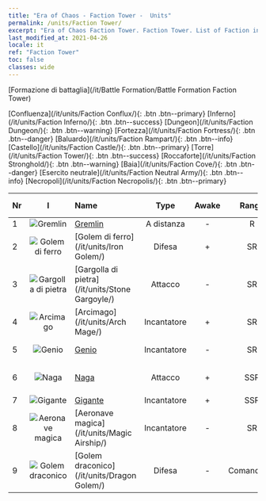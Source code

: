 ```yaml
---
title: "Era of Chaos - Faction Tower -  Units"
permalink: /units/Faction Tower/
excerpt: "Era of Chaos Faction Tower. Faction Tower. List of Faction in Era of Chaos"
last_modified_at: 2021-04-26
locale: it
ref: "Faction Tower"
toc: false
classes: wide
---
```

  [Formazione di battaglia](/it/Battle Formation/Battle Formation Faction Tower)

 [Confluenza](/it/units/Faction Conflux/){: .btn .btn--primary} [Inferno](/it/units/Faction Inferno/){: .btn .btn--success} [Dungeon](/it/units/Faction Dungeon/){: .btn .btn--warning} [Fortezza](/it/units/Faction Fortress/){: .btn .btn--danger} [Baluardo](/it/units/Faction Rampart/){: .btn .btn--info} [Castello](/it/units/Faction Castle/){: .btn .btn--primary} [Torre](/it/units/Faction Tower/){: .btn .btn--success} [Roccaforte](/it/units/Faction Stronghold/){: .btn .btn--warning} [Baia](/it/units/Faction Cove/){: .btn .btn--danger} [Esercito neutrale](/it/units/Faction Neutral Army/){: .btn .btn--info} [Necropoli](/it/units/Faction Necropolis/){: .btn .btn--primary} 

  | Nr | I |         Name        |   Type   | Awake | Rango |   Members     |  Stars  | Exclusive | Attack  |     HP    |  Awaken Name  |
  |:---|:-:|:--------------------|:--------:|:-----:|:---------:|:-------------:|:-------:|:---------:|:-------:|:---------:|:--------------|
  | 1 | ![Gremlin](/images/u/ti_xiaoyaojing.jpg) | [Gremlin](/it/units/Gremlin/) | A distanza | - | R | x9 | <i class="fas fa-star"/> | - | 84.4 | 645 |   -   |
  | 2 | ![Golem di ferro](/images/u/ti_tieren.jpg) | [Golem di ferro](/it/units/Iron Golem/) | Difesa | + | SR | x9 | <i class="fas fa-star"/><i class="fas fa-star"/> | - | 151.4 | 1850 |  Golem d'oro  |
  | 3 | ![Gargolla di pietra](/images/u/ti_shixianggui.jpg) | [Gargolla di pietra](/it/units/Stone Gargoyle/) | Attacco | - | SR | x9 | <i class="fas fa-star"/><i class="fas fa-star"/> | - | 48.0 | 300 |    |
  | 4 | ![Arcimago](/images/u/ti_dafashi.jpg) | [Arcimago](/it/units/Arch Mage/) | Incantatore | + | SR | x4 | <i class="fas fa-star"/><i class="fas fa-star"/> | - | 54.6 | 1324 |  Arcimago  |
  | 5 | ![Genio](/images/u/ti_shenguai.jpg) | [Genio](/it/units/Genie/) | Incantatore | - | SR | x4 | <i class="fas fa-star"/><i class="fas fa-star"/><i class="fas fa-star"/> | - | 102.6 | 662 |  Genio superiore  |
  | 6 | ![Naga](/images/u/ti_shenv.jpg) | [Naga](/it/units/Naga/) | Attacco | + | SSR | x1 | <i class="fas fa-star"/><i class="fas fa-star"/><i class="fas fa-star"/> | + | 79.4 | 811 |  Regina delle Naga  |
  | 7 | ![Gigante](/images/u/ti_taitan.jpg) | [Gigante](/it/units/Giant/) | Incantatore | + | SSR | x1 | <i class="fas fa-star"/><i class="fas fa-star"/><i class="fas fa-star"/> | - | 792.0 | 5431 |  Titano  |
  | 8 | ![Aeronave magica](/images/u/ti_reqiqiu.jpg) | [Aeronave magica](/it/units/Magic Airship/) | Incantatore | - | SR | x4 | <i class="fas fa-star"/><i class="fas fa-star"/><i class="fas fa-star"/> | - | 208.5 | 1715 |   -   |
  | 9 | ![Golem draconico](/images/u/ti_kuileilong.jpg) | [Golem draconico](/it/units/Dragon Golem/) | Difesa | - | Comandante | x1 | <i class="fas fa-star"/><i class="fas fa-star"/><i class="fas fa-star"/> | - | 396.0 | 9616 |   -   |
